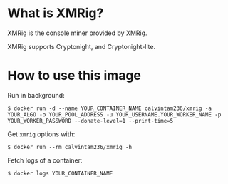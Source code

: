 # What is XMRig?

XMRig is the console miner provided by [XMRig](https://github.com/xmrig/xmrig).

XMRig supports Cryptonight, and Cryptonight-lite.

# How to use this image

Run in background:

```console
$ docker run -d --name YOUR_CONTAINER_NAME calvintam236/xmrig -a YOUR_ALGO -o YOUR_POOL_ADDRESS -u YOUR_USERNAME.YOUR_WORKER_NAME -p YOUR_WORKER_PASSWORD --donate-level=1 --print-time=5
```

Get `xmrig` options with:

```console
$ docker run --rm calvintam236/xmrig -h
```

Fetch logs of a container:

```console
$ docker logs YOUR_CONTAINER_NAME
```
